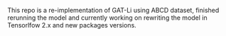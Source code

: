 This repo is a re-implementation of GAT-Li using ABCD dataset, finished rerunning the model and currently working on rewriting the model in Tensorlfow 2.x and new packages versions.
